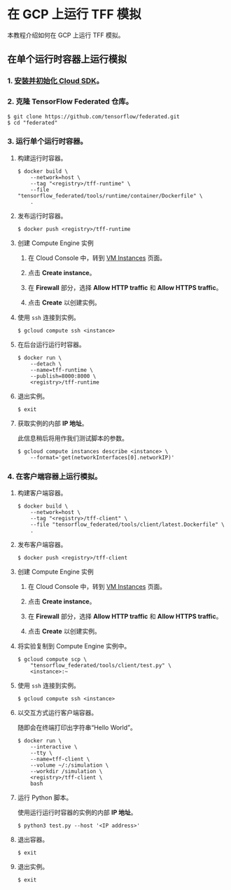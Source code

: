 # 在 GCP 上运行 TFF 模拟

本教程介绍如何在 GCP 上运行 TFF 模拟。

## 在单个运行时容器上运行模拟

### 1. [安装并初始化 Cloud SDK](https://cloud.google.com/sdk/docs/quickstarts)。

### 2. 克隆 TensorFlow Federated 仓库。

```shell
$ git clone https://github.com/tensorflow/federated.git
$ cd "federated"
```

### 3. 运行单个运行时容器。

1. 构建运行时容器。

    ```shell
    $ docker build \
        --network=host \
        --tag "<registry>/tff-runtime" \
        --file "tensorflow_federated/tools/runtime/container/Dockerfile" \
        .
    ```

2. 发布运行时容器。

    ```shell
    $ docker push <registry>/tff-runtime
    ```

3. 创建 Compute Engine 实例

    1. 在 Cloud Console 中，转到 [VM Instances](https://console.cloud.google.com/compute/instances) 页面。

    2. 点击 **Create instance**。

    3. 在 **Firewall** 部分，选择 **Allow HTTP traffic** 和 **Allow HTTPS traffic**。

    4. 点击 **Create** 以创建实例。

4. 使用 `ssh` 连接到实例。

    ```shell
    $ gcloud compute ssh <instance>
    ```

5. 在后台运行运行时容器。

    ```shell
    $ docker run \
        --detach \
        --name=tff-runtime \
        --publish=8000:8000 \
        <registry>/tff-runtime
    ```

6. 退出实例。

    ```shell
    $ exit
    ```

7. 获取实例的内部  <strong>IP 地址</strong>。

    此信息稍后将用作我们测试脚本的参数。

    ```shell
    $ gcloud compute instances describe <instance> \
        --format='get(networkInterfaces[0].networkIP)'
    ```

### 4. 在客户端容器上运行模拟。

1. 构建客户端容器。

    ```shell
    $ docker build \
        --network=host \
        --tag "<registry>/tff-client" \
        --file "tensorflow_federated/tools/client/latest.Dockerfile" \
        .
    ```

2. 发布客户端容器。

    ```shell
    $ docker push <registry>/tff-client
    ```

3. 创建 Compute Engine 实例

    1. 在 Cloud Console 中，转到 [VM Instances](https://console.cloud.google.com/compute/instances) 页面。

    2. 点击 **Create instance**。

    3. 在 **Firewall** 部分，选择 **Allow HTTP traffic** 和 **Allow HTTPS traffic**。

    4. 点击 **Create** 以创建实例。

4. 将实验复制到 Compute Engine 实例中。

    ```shell
    $ gcloud compute scp \
        "tensorflow_federated/tools/client/test.py" \
        <instance>:~
    ```

5. 使用 `ssh` 连接到实例。

    ```shell
    $ gcloud compute ssh <instance>
    ```

6. 以交互方式运行客户端容器。

    随即会在终端打印出字符串“Hello World”。

    ```shell
    $ docker run \
        --interactive \
        --tty \
        --name=tff-client \
        --volume ~/:/simulation \
        --workdir /simulation \
        <registry>/tff-client \
        bash
    ```

7. 运行 Python 脚本。

    使用运行运行时容器的实例的内部 <strong>IP 地址</strong>。

    ```shell
    $ python3 test.py --host '<IP address>'
    ```

8. 退出容器。

    ```shell
    $ exit
    ```

9. 退出实例。

    ```shell
    $ exit
    ```
